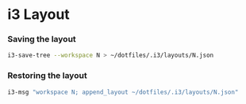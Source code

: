 
# i3 Layout


### Saving the layout
```sh
i3-save-tree --workspace N > ~/dotfiles/.i3/layouts/N.json
```

### Restoring the layout
```sh
i3-msg "workspace N; append_layout ~/dotfiles/.i3/layouts/N.json"
```
